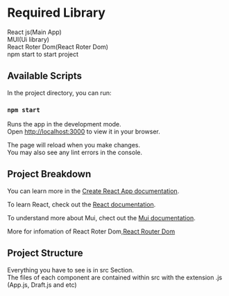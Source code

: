 # Required Library
React js(Main App)\
MUI(Ui library)\
React Roter Dom(React Roter Dom)\
npm start to start project
## Available Scripts

In the project directory, you can run:

### `npm start`

Runs the app in the development mode.\
Open [http://localhost:3000](http://localhost:3000) to view it in your browser.

The page will reload when you make changes.\
You may also see any lint errors in the console.

## Project Breakdown

You can learn more in the [Create React App documentation](https://facebook.github.io/create-react-app/docs/getting-started).

To learn React, check out the [React documentation](https://reactjs.org/).

To understand more about Mui, chect out the [Mui documentation](https://mui.com/).

More for infomation of React Roter Dom,[React Router Dom](https://reactrouter.com/en/main) 

## Project Structure

Everything you have to see is in src Section.\
The files of each component are contained within src with the extension .js (App.js, Draft.js and etc)

